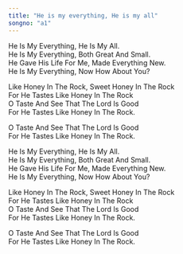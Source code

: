 ```yaml
---  
title: "He is my everything, He is my all"  
songno: "a1"  
---  
```

He Is My Everything, He Is My All.  
He Is My Everything, Both Great And Small.  
He Gave His Life For Me, Made Everything New.  
He Is My Everything, Now How About You?  
  
Like Honey In The Rock, Sweet Honey In The Rock  
For He Tastes Like Honey In The Rock  
O Taste And See That The Lord Is Good  
For He Tastes Like Honey In The Rock.  
  
O Taste And See That The Lord Is Good  
For He Tastes Like Honey In The Rock.  
  
He Is My Everything, He Is My All.  
He Is My Everything, Both Great And Small.  
He Gave His Life For Me, Made Everything New.  
He Is My Everything, Now How About You?  
  
Like Honey In The Rock, Sweet Honey In The Rock  
For He Tastes Like Honey In The Rock  
O Taste And See That The Lord Is Good  
For He Tastes Like Honey In The Rock.  
  
O Taste And See That The Lord Is Good  
For He Tastes Like Honey In The Rock.  
